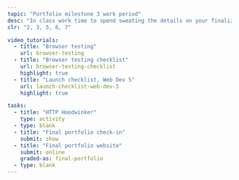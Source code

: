 ```yaml
---
topic: "Portfolio milestone 3 work period"
desc: "In class work time to spend sweating the details on your finalized portfolio website."
clr: "2, 3, 5, 6, 7"

video_tutorials:
  - title: "Browser testing"
    url: browser-testing
  - title: "Browser testing checklist"
    url: browser-testing-checklist
    highlight: true
  - title: "Launch checklist, Web Dev 5"
    url: launch-checklist-web-dev-5
    highlight: true

tasks:
  - title: "HTTP Hoodwinker"
    type: activity
  - type: blank
  - title: "Final portfolio check-in"
    submit: show
  - title: "Final portfolio website"
    submit: online
    graded-as: final-portfolio
  - type: blank
---
```

